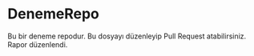 # DenemeRepo

Bu bir deneme repodur.
 Bu dosyayı düzenleyip Pull Request atabilirsiniz. 
Rapor düzenlendi.

